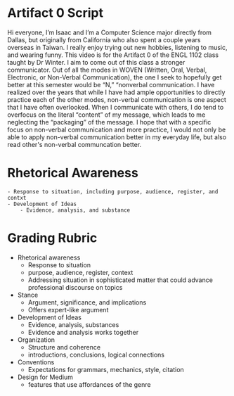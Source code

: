 # Artifact 0 Script

Hi everyone, I’m Isaac and I’m a Computer Science major directly from Dallas, but originally from California who also spent a couple years overseas in Taiwan. I really enjoy trying out new hobbies, listening to music, and wearing funny. This video is for the Artifact 0 of the ENGL 1102 class taught by Dr Winter. I aim to come out of this class a stronger communicator. Out of all the modes in WOVEN (Written, Oral, Verbal, Electronic, or Non-Verbal Communication), the one I seek to hopefully get better at this semester would be “N,” “nonverbal communication. I have realized over the years that while I have had ample opportunities to directly practice each of the other modes, non-verbal communication is one aspect that I have often overlooked. When I communicate with others, I do tend to overfocus on the literal “content” of my message, which leads to me neglecting the “packaging” of the message. I hope that with a specific focus on non-verbal communication and more practice, I would not only be able to apply non-verbal communication better in my everyday life, but also read other's non-verbal communcation better.

# Rhetorical Awareness
    - Response to situation, including purpose, audience, register, and contxt
    - Development of Ideas
        - Evidence, analysis, and substance

# Grading Rubric
- Rhetorical awareness
    - Response to situation
    - purpose, audience, register, context
    - Addressing situation in sophisticated matter that could advance professional discourse on topics
- Stance
    - Argument, significance, and implications
    - Offers expert-like argument
- Development of Ideas
    - Evidence, analysis, substances
    - Evidence and analysis works together
- Organization
    - Structure and coherence
    - introductions, conclusions, logical connections
- Conventions
    - Expectations for grammars, mechanics, style, citation
- Design for Medium
    - features that use affordances of the genre